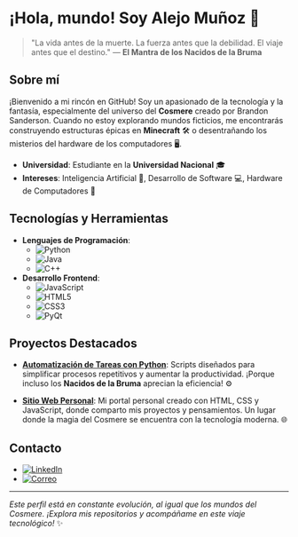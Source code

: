 # ¡Hola, mundo! Soy Alejo Muñoz 🌌

> "La vida antes de la muerte. La fuerza antes que la debilidad. El viaje antes que el destino." — **El Mantra de los Nacidos de la Bruma**

## Sobre mí

¡Bienvenido a mi rincón en GitHub! Soy un apasionado de la tecnología y la fantasía, especialmente del universo del **Cosmere** creado por Brandon Sanderson. Cuando no estoy explorando mundos ficticios, me encontrarás construyendo estructuras épicas en **Minecraft** 🛠️ o desentrañando los misterios del hardware de los computadores 🖥️.

- **Universidad**: Estudiante en la **Universidad Nacional** 🎓
- **Intereses**: Inteligencia Artificial 🤖, Desarrollo de Software 💻, Hardware de Computadores 🔧

## Tecnologías y Herramientas

- **Lenguajes de Programación**:
  - ![Python](https://img.shields.io/badge/-Python-3776AB?style=flat-square&logo=python&logoColor=white)
  - ![Java](https://img.shields.io/badge/-Java-007396?style=flat-square&logo=java&logoColor=white)
  - ![C++](https://img.shields.io/badge/-C++-00599C?style=flat-square&logo=c%2B%2B&logoColor=white)
- **Desarrollo Frontend**:
  - ![JavaScript](https://img.shields.io/badge/-JavaScript-F7DF1E?style=flat-square&logo=javascript&logoColor=black)
  - ![HTML5](https://img.shields.io/badge/-HTML5-E34F26?style=flat-square&logo=html5&logoColor=white)
  - ![CSS3](https://img.shields.io/badge/-CSS3-1572B6?style=flat-square&logo=css3&logoColor=white)
  - ![PyQt](https://img.shields.io/badge/-PyQt-41CD52?style=flat-square&logo=qt&logoColor=white)

## Proyectos Destacados

- [**Automatización de Tareas con Python**](https://github.com/tu-usuario/proyecto-automatizacion): Scripts diseñados para simplificar procesos repetitivos y aumentar la productividad. ¡Porque incluso los **Nacidos de la Bruma** aprecian la eficiencia! ⚙️

- [**Sitio Web Personal**](https://github.com/tu-usuario/sitio-web-personal): Mi portal personal creado con HTML, CSS y JavaScript, donde comparto mis proyectos y pensamientos. Un lugar donde la magia del Cosmere se encuentra con la tecnología moderna. 🌐

## Contacto

- [![LinkedIn](https://img.shields.io/badge/-LinkedIn-0A66C2?style=flat-square&logo=linkedin&logoColor=white)](https://www.linkedin.com/in/tu-perfil)
- [![Correo](https://img.shields.io/badge/-Correo%20Electrónico-D14836?style=flat-square&logo=gmail&logoColor=white)](mailto:tu-correo@example.com)

---

*Este perfil está en constante evolución, al igual que los mundos del Cosmere. ¡Explora mis repositorios y acompáñame en este viaje tecnológico!* ✨
